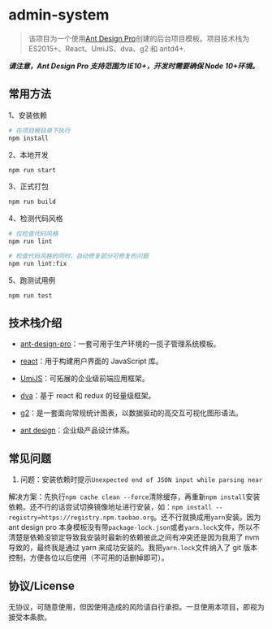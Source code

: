 # admin-system

> 该项目为一个使用[Ant Design Pro](https://pro.ant.design)创建的后台项目模板。项目技术栈为 ES2015+、React、UmiJS、dva、g2 和 antd4+.

**_请注意，Ant Design Pro 支持范围为 IE10+，开发时需要确保 Node 10+环境。_**

## 常用方法

1、安装依赖

```bash
# 在项目根目录下执行
npm install
```

2、本地开发

```bash
npm run start
```

3、正式打包

```bash
npm run build
```

4、检测代码风格

```bash
# 仅检查代码风格
npm run lint

# 检查代码风格的同时，自动修复部分可修复的问题
npm run lint:fix
```

5、跑测试用例

```bash
npm run test
```

## 技术栈介绍

- [ant-design-pro](https://pro.ant.design)：一套可用于生产环境的一揽子管理系统模板。

- [react](https://reactjs.org/)：用于构建用户界面的 JavaScript 库。

- [UmiJS](https://umijs.org/)：可拓展的企业级前端应用框架。

- [dva](https://dvajs.com/)：基于 react 和 redux 的轻量级框架。

- [g2](https://g2.antv.vision/)：是一套面向常规统计图表，以数据驱动的高交互可视化图形语法。

- [ant design](https://ant.design/)：企业级产品设计体系。

## 常见问题

1. 问题：安装依赖时提示`Unexpected end of JSON input while parsing near`

解决方案：先执行`npm cache clean --force`清除缓存，再重新`npm install`安装依赖。还不行的话尝试切换镜像地址进行安装，如：`npm install --registry=https://registry.npm.taobao.org`。还不行就换成用`yarn`安装。因为 ant design pro 本身模板没有带`package-lock.json`或者`yarn.lock`文件，所以不清楚是依赖没锁定导致我安装时最新的依赖彼此之间有冲突还是因为我用了 nvm 导致的，最终我是通过 yarn 来成功安装的。我把`yarn.lock`文件纳入了 git 版本控制，方便各位以后使用（不可用的话删掉即可）。

## 协议/License

无协议，可随意使用，但因使用造成的风险请自行承担。一旦使用本项目，即视为接受本条款。
